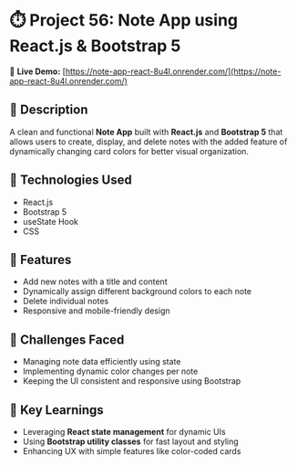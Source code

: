# ⏱️ Project 56: Note App using React.js & Bootstrap 5

🔗 **Live Demo:** [https://note-app-react-8u4l.onrender.com/](https://note-app-react-8u4l.onrender.com/)

## 📄 Description

A clean and functional **Note App** built with **React.js** and **Bootstrap 5** that allows users to create, display, and delete notes with the added feature of dynamically changing card colors for better visual organization.

## 🔧 Technologies Used

- React.js
- Bootstrap 5
- useState Hook
- CSS

## 🌟 Features

- Add new notes with a title and content
- Dynamically assign different background colors to each note
- Delete individual notes
- Responsive and mobile-friendly design

## 🚀 Challenges Faced

- Managing note data efficiently using state
- Implementing dynamic color changes per note
- Keeping the UI consistent and responsive using Bootstrap

## 🎯 Key Learnings

- Leveraging **React state management** for dynamic UIs
- Using **Bootstrap utility classes** for fast layout and styling
- Enhancing UX with simple features like color-coded cards
